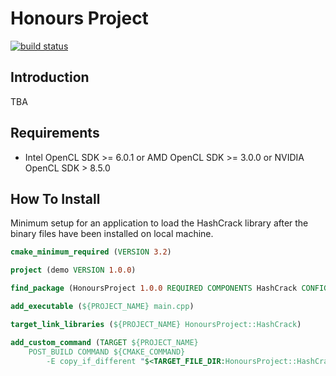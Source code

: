 # Honours Project

[![build status](https://gitlab.com/B00233705/Honours-Project/badges/master/build.svg)](https://gitlab.com/B00233705/Honours-Project/commits/master)

## Introduction

TBA

## Requirements

- Intel OpenCL SDK >= 6.0.1 or AMD OpenCL SDK >= 3.0.0 or NVIDIA OpenCL SDK > 8.5.0

## How To Install

Minimum setup for an application to load the HashCrack library after the binary files have been installed on local machine.

``` cmake
cmake_minimum_required (VERSION 3.2)

project (demo VERSION 1.0.0)

find_package (HonoursProject 1.0.0 REQUIRED COMPONENTS HashCrack CONFIG)

add_executable (${PROJECT_NAME} main.cpp)

target_link_libraries (${PROJECT_NAME} HonoursProject::HashCrack)

add_custom_command (TARGET ${PROJECT_NAME} 
	POST_BUILD COMMAND ${CMAKE_COMMAND} 
		-E copy_if_different "$<TARGET_FILE_DIR:HonoursProject::HashCrack>/$<TARGET_FILE_NAME:HonoursProject::HashCrack>" "$<TARGET_FILE_DIR:${PROJECT_NAME}>")
```
